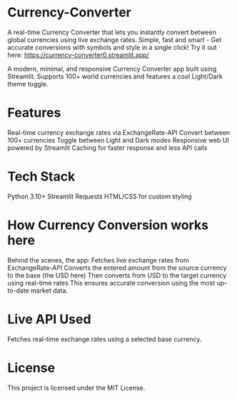 # Currency-Converter
A real-time Currency Converter that lets you instantly convert between global currencies using live exchange rates. Simple, fast and smart - Get accurate conversions with symbols and style in a single click!
Try it out here: https://currency-converter0.streamlit.app/

A modern, minimal, and responsive Currency Converter app built using Streamlit.
Supports 100+ world currencies and features a cool Light/Dark theme toggle.

# Features
Real-time currency exchange rates via ExchangeRate-API
Convert between 100+ currencies
Toggle between Light and Dark modes
Responsive web UI powered by Streamlit
Caching for faster response and less API calls

# Tech Stack
Python 3.10+
Streamlit
Requests
HTML/CSS for custom styling

# How Currency Conversion works here
Behind the scenes, the app:
Fetches live exchange rates from ExchangeRate-API
Converts the entered amount from the source currency to the base (the USD here)
Then converts from USD to the target currency using real-time rates
This ensures accurate conversion using the most up-to-date market data.

# Live API Used
Fetches real-time exchange rates using a selected base currency.

# License
This project is licensed under the MIT License.
